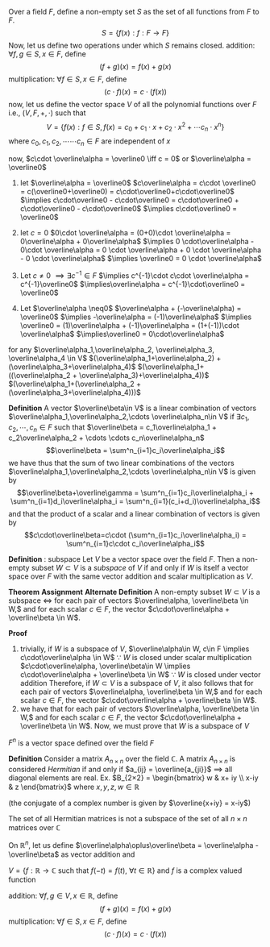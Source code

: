 Over a field $F,$  define a non-empty set $S$ as the set of all functions from $F$ to $F$.$$S = \{f(x): f: F\rightarrow F\}$$
Now, let us define two operations under which $S$ remains closed.
addition: $\forall f, g \in S, x\in F,$ define $$  (f+g)(x) = f(x) + g(x)$$
multiplication: $\forall f\in S, x\in F,$ define $$  (c\cdot f)(x) = c\cdot (f(x))$$
now, let us define the vector space $V$ of all the polynomial functions over $F$
i.e., $(V,F,+,\cdot)$ such that 
$$V = \{f(x): f\in S, f(x) = c_0 + c_1\cdot x + c_2\cdot x^2 + \cdots c_n\cdot x^n\}$$
where $c_0, c_1, c_2, \cdots \cdots c_n \in F$ are independent of $x$


now, 
$c\cdot \overline\alpha = \overline0 \iff c = 0$ or $\overline\alpha = \overline0$ 

1. let $\overline\alpha = \overline0$
$c\overline\alpha = c\cdot \overline0 = c(\overline0+\overline0) = c\cdot\overline0+c\cdot\overline0$ 
$\implies c\cdot\overline0 - c\cdot\overline0 = c\cdot\overline0 + c\cdot\overline0 - c\cdot\overline0$ 
$\implies c\cdot\overline0 = \overline0$
2. let $c = 0$
$0\cdot \overline\alpha = (0+0)\cdot \overline\alpha = 0\overline\alpha + 0\overline\alpha$
$\implies 0 \cdot\overline\alpha - 0\cdot \overline\alpha = 0 \cdot \overline\alpha +  0 \cdot \overline\alpha - 0 \cdot \overline\alpha$
$\implies \overline0 =  0 \cdot \overline\alpha$


1. Let $c\neq 0$
$\implies\exists c^{-1} \in F$
$\implies c^{-1}\cdot c\cdot \overline\alpha = c^{-1}\overline0$
$\implies\overline\alpha = c^{-1}\cdot\overline0 = \overline0$ 
2. Let $\overline\alpha \neq0$
$\overline\alpha + (-\overline\alpha) = \overline0$
$\implies -\overline\alpha = (-1)\overline\alpha$
$\implies \overline0 = (1)\overline\alpha + (-1)\overline\alpha = (1+(-1))\cdot \overline\alpha$
$\implies\overline0 = 0\cdot\overline\alpha$

for any $\overline\alpha_1,\overline\alpha_2, \overline\alpha_3, \overline\alpha_4 \in V$ 
$(\overline\alpha_1+\overline\alpha_2) + (\overline\alpha_3+\overline\alpha_4)$
$(\overline\alpha_1+((\overline\alpha_2 + \overline\alpha_3)+\overline\alpha_4))$
$(\overline\alpha_1+(\overline\alpha_2 + (\overline\alpha_3+\overline\alpha_4)))$

**Definition**
A vector $\overline\beta\in V$ is a linear combination of vectors $\overline\alpha_1,\overline\alpha_2,\cdots \overline\alpha_n\in V$ 
if $\exists c_1, c_2, \cdots, c_n \in F$ such that
$\overline\beta = c_1\overline\alpha_1 + c_2\overline\alpha_2 + \cdots \cdots c_n\overline\alpha_n$
$$\overline\beta = \sum^n_{i=1}c_i\overline\alpha_i$$
we have thus that the sum of two linear combinations of the vectors $\overline\alpha_1,\overline\alpha_2,\cdots \overline\alpha_n\in V$ is given by
$$\overline\beta+\overline\gamma = \sum^n_{i=1}c_i\overline\alpha_i + \sum^n_{i=1}d_i\overline\alpha_i = \sum^n_{i=1}(c_i+d_i)\overline\alpha_i$$
and that the product of a scalar and a linear combination of vectors is given by
$$c\cdot\overline\beta=c\cdot (\sum^n_{i=1}c_i\overline\alpha_i) = \sum^n_{i=1}c\cdot c_i\overline\alpha_i$$

**Definition** : subspace
Let $V$ be a vector space over the field $F$. Then a non-empty subset $W⊂V$ is a *subspace* of $V$ if and only if $W$ is itself a vector space over $F$ with the same vector addition and scalar multiplication as $V$.

**Theorem** **Assignment** **Alternate Definition**
A non-empty subset $W⊂V$ is a subspace $\iff$ for each pair of vectors $\overline\alpha, \overline\beta \in W,$ and for each scalar $c\in F,$ the vector $c\cdot\overline\alpha + \overline\beta \in W$.

**Proof**
1. trivially, if $W$ is a subspace of $V,$
$\overline\alpha\in W, c\in F \implies c\cdot\overline\alpha \in W$     $\because$ $W$ is closed under scalar multiplication
$c\cdot\overline\alpha, \overline\beta\in W \implies c\cdot\overline\alpha + \overline\beta \in W$     $\because$ $W$ is closed under vector addition
Therefore, if $W⊂V$ is a subspace of $V$, it also follows that for each pair of vectors $\overline\alpha, \overline\beta \in W,$ and for each scalar $c\in F,$ the vector $c\cdot\overline\alpha + \overline\beta \in W$.
2. we have that for each pair of vectors $\overline\alpha, \overline\beta \in W,$ and for each scalar $c\in F,$ the vector $c\cdot\overline\alpha + \overline\beta \in W$.
Now, we must prove that $W$ is a subspace of $V$




$F^n$ is a vector space defined over the field $F$

**Definition**
Consider a matrix $A_{n×n}$ over the field $\mathbb C$.
A matrix $A_{n×n}$ is considered *Hermitian* if and only if 
$a_{ij} = \overline{a_{ji}}$
$\implies$ all diagonal elements are real.
Ex.
$B_{2×2} = \begin{bmatrix} w & x+ iy \\ x-iy & z \end{bmatrix}$  where $x,y,z,w \in \mathbb R$ 


(the conjugate of a complex number is given by $\overline{x+iy} = x-iy$)


The set of all Hermitian matrices is not a subspace of the set of all ${n×n}$ matrices over $\mathbb C$ 

On $\mathbb R^n,$ let us define 
$\overline\alpha\oplus\overline\beta = \overline\alpha - \overline\beta$ as vector addition
and


$V = \{ f: \mathbb R \rightarrow \mathbb C$ such that $f(-t) = f(t),$  $\forall t\in \mathbb R\}$ and $f$ is a complex valued function



addition: $\forall f, g \in V, x\in \mathbb R,$ define $$  (f+g)(x) = f(x) + g(x)$$
multiplication: $\forall f\in S, x\in F,$ define $$  (c\cdot f)(x) = c\cdot (f(x))$$

